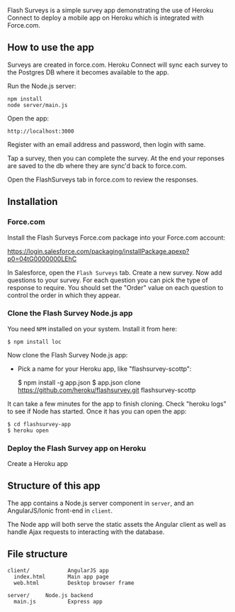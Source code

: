 Flash Surveys is a simple survey app demonstrating the use of Heroku Connect to deploy
a mobile app on Heroku which is integrated with Force.com.

## How to use the app

Surveys are created in force.com. Heroku Connect will sync each survey to the Postgres
DB where it becomes available to the app.

Run the Node.js server:

    npm install
    node server/main.js

Open the app:

    http://localhost:3000

Register with an email address and password, then login with same.

Tap a survey, then you can complete the survey. At the end your reponses are saved
to the db where they are sync'd back to force.com.

Open the FlashSurveys tab in force.com to review the responses.

## Installation

### Force.com

Install the Flash Surveys Force.com package into your Force.com account:

  https://login.salesforce.com/packaging/installPackage.apexp?p0=04tG0000000LEhC

In Salesforce, open the `Flash Surveys` tab. Create a new survey. Now add questions
to your survey. For each question you can pick the type of response to require.
You should set the "Order" value on each question to control the order in which
they appear.

### Clone the Flash Survey Node.js app

You need `NPM` installed on your system. Install it from here:

    $ npm install loc

Now clone the Flash Survey Node.js app:

- Pick a name for your Heroku app, like "flashsurvey-scottp":

    $ npm install -g app.json
    $ app.json clone https://github.com/heroku/flashsurvey.git flashsurvey-scottp

It can take a few minutes for the app to finish cloning. Check "heroku logs" to see
if Node has started. Once it has you can open the app:

    $ cd flashsurvey-app
    $ heroku open



 
### Deploy the Flash Survey app on Heroku

Create a Heroku app


## Structure of this app

The app contains a Node.js server component in `server`, and an AngularJS/Ionic
front-end in `client`. 

The Node app will both serve the static assets the Angular client as well as handle
Ajax requests to interacting with the database.

## File structure

    client/            AngularJS app
      index.html       Main app page
      web.html         Desktop browser frame

    server/     Node.js backend
      main.js          Express app



